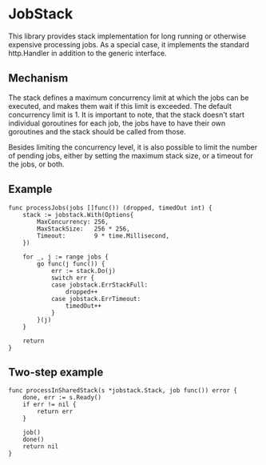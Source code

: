 # JobStack

This library provides stack implementation for long running or otherwise expensive processing jobs. As a
special case, it implements the standard http.Handler in addition to the generic interface.

## Mechanism

The stack defines a maximum concurrency limit at which the jobs can be executed, and makes them wait if this
limit is exceeded. The default concurrency limit is 1. It is important to note, that the stack doesn't start
individual goroutines for each job, the jobs have to have their own goroutines and the stack should be called
from those.

Besides limiting the concurrency level, it is also possible to limit the number of pending jobs, either by
setting the maximum stack size, or a timeout for the jobs, or both.

## Example

	func processJobs(jobs []func()) (dropped, timedOut int) {
		stack := jobstack.With(Options{
			MaxConcurrency: 256,
			MaxStackSize:   256 * 256,
			Timeout:        9 * time.Millisecond,
		})

		for _, j := range jobs {
			go func(j func()) {
				err := stack.Do(j)
				switch err {
				case jobstack.ErrStackFull:
					dropped++
				case jobstack.ErrTimeout:
					timedOut++
				}
			}(j)
		}

		return
	}

## Two-step example

	func processInSharedStack(s *jobstack.Stack, job func()) error {
		done, err := s.Ready()
		if err != nil {
			return err
		}

		job()
		done()
		return nil
	}
